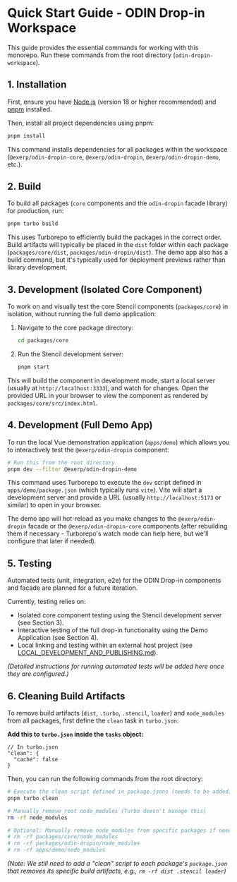 # Quick Start Guide - ODIN Drop-in Workspace

This guide provides the essential commands for working with this monorepo. Run these commands from the root directory (`odin-dropin-workspace`).

## 1. Installation

First, ensure you have [Node.js](https://nodejs.org/) (version 18 or higher recommended) and [pnpm](https://pnpm.io/installation) installed.

Then, install all project dependencies using pnpm:

```bash
pnpm install
```

This command installs dependencies for all packages within the workspace (`@exerp/odin-dropin-core`, `@exerp/odin-dropin`, `@exerp/odin-dropin-demo`, etc.).

## 2. Build

To build all packages (`core` components and the `odin-dropin` facade library) for production, run:

```bash
pnpm turbo build
```

This uses Turborepo to efficiently build the packages in the correct order. Build artifacts will typically be placed in the `dist` folder within each package (`packages/core/dist`, `packages/odin-dropin/dist`). The demo app also has a build command, but it's typically used for deployment previews rather than library development.

## 3. Development (Isolated Core Component)

To work on and visually test the core Stencil components (`packages/core`) in isolation, without running the full demo application:

1.  Navigate to the core package directory:
    ```bash
    cd packages/core
    ```
2.  Run the Stencil development server:
    ```bash
    pnpm start
    ```

This will build the component in development mode, start a local server (usually at `http://localhost:3333`), and watch for changes. Open the provided URL in your browser to view the component as rendered by `packages/core/src/index.html`.

## 4. Development (Full Demo App)

To run the local Vue demonstration application (`apps/demo`) which allows you to interactively test the `@exerp/odin-dropin` component:

```bash
# Run this from the root directory
pnpm dev --filter @exerp/odin-dropin-demo
```

This command uses Turborepo to execute the `dev` script defined in `apps/demo/package.json` (which typically runs `vite`). Vite will start a development server and provide a URL (usually `http://localhost:5173` or similar) to open in your browser.

The demo app will hot-reload as you make changes to the `@exerp/odin-dropin` facade or the `@exerp/odin-dropin-core` components (after rebuilding them if necessary - Turborepo's watch mode can help here, but we'll configure that later if needed).

## 5. Testing

Automated tests (unit, integration, e2e) for the ODIN Drop-in components and facade are planned for a future iteration.

Currently, testing relies on:
-   Isolated core component testing using the Stencil development server (see Section 3).
-   Interactive testing of the full drop-in functionality using the Demo Application (see Section 4).
-   Local linking and testing within an external host project (see [LOCAL_DEVELOPMENT_AND_PUBLISHING.md](./docs/LOCAL_DEVELOPMENT_AND_PUBLISHING.md)).

*(Detailed instructions for running automated tests will be added here once they are configured.)*

## 6. Cleaning Build Artifacts

To remove build artifacts (`dist`, `.turbo`, `.stencil`, `loader`) and `node_modules` from all packages, first define the `clean` task in `turbo.json`:

**Add this to `turbo.json` inside the `tasks` object:**

```jsonc
// In turbo.json
"clean": {
  "cache": false
}
```

Then, you can run the following commands from the root directory:

```bash
# Execute the clean script defined in package.jsons (needs to be added)
pnpm turbo clean

# Manually remove root node_modules (Turbo doesn't manage this)
rm -rf node_modules

# Optional: Manually remove node_modules from specific packages if needed (usually not required with pnpm)
# rm -rf packages/core/node_modules
# rm -rf packages/odin-dropin/node_modules
# rm -rf apps/demo/node_modules
```

*(Note: We still need to add a "clean" script to each package's `package.json` that removes its specific build artifacts, e.g., `rm -rf dist .stencil loader`)*